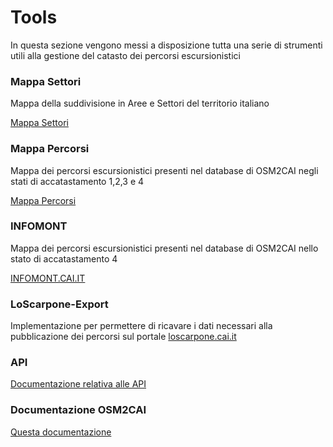 # Tools

In questa sezione vengono messi a disposizione tutta una serie di strumenti utili alla gestione del catasto dei percorsi escursionistici

### Mappa Settori

Mappa della suddivisione in Aree e Settori del territorio italiano

[Mappa Settori](http://osm2cai.j.webmapp.it/#/main/map)

### Mappa Percorsi

Mappa dei percorsi escursionistici presenti nel database di OSM2CAI negli stati di accatastamento 1,2,3 e 4

[Mappa Percorsi](https://26.app.geohub.webmapp.it/#/map)

### INFOMONT

Mappa dei percorsi escursionistici presenti nel database di OSM2CAI nello stato di accatastamento 4

[INFOMONT.CAI.IT](https://infomont.cai.it/)

### LoScarpone-Export

Implementazione per permettere di ricavare i dati necessari alla pubblicazione dei percorsi sul portale [loscarpone.cai.it](https://www.loscarpone.cai.it/itinerari/)

### API

[Documentazione relativa alle API](broken-reference)

### Documentazione OSM2CAI

[Questa documentazione](https://catastorei.gitbook.io/documentazione-osm2cai/)
